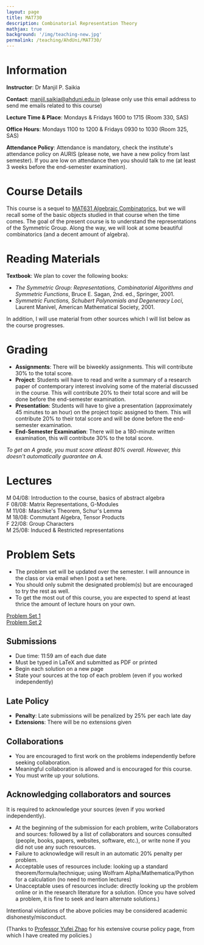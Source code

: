 ```yaml
---
layout: page
title: MAT730
description: Combinatorial Representation Theory
mathjax: true
background: '/img/teaching-new.jpg'
permalink: /teaching/AhdUni/MAT730/
---
```


# Information

**Instructor**: Dr Manjil P. Saikia

**Contact**: manjil.saikia@ahduni.edu.in (please only use this email address to send me emails related to this course)

**Lecture Time & Place**: Mondays & Fridays 1600 to 1715 (Room 330, SAS)

**Office Hours**: Mondays 1100 to 1200 & Fridays 0930 to 1030 (Room 325, SAS)

**Attendance Policy**: Attendance is mandatory, check the institute's attendance policy on AURIS (please note, we have a new policy from last semester). If you are low on attendance then you should talk to me (at least 3 weeks before the end-semester examination).

# Course Details

This course is a sequel to [MAT631 Algebraic Combinatorics](/teaching/AhdUni/MAT631), but we will recall some of the basic objects studied in that course when the time comes. The goal of the present course is to understand the representations of the Symmetric Group. Along the way, we will look at some beautiful combinatorics (and a decent amount of algebra).

# Reading Materials

**Textbook**: We plan to cover the following books:

- *The Symmetric Group: Representations, Combinatorial Algorithms and Symmetric Functions*, Bruce E. Sagan, 2nd. ed., Springer, 2001.
- *Symmetric Functions, Schubert Polynomials and Degeneracy Loci*, Laurent Manivel, American Mathematical Society, 2001.

In addition, I will use material from other sources which I will list below as the course progresses.

# Grading

- **Assignments**: There will be biweekly assignments. This will contribute 30% to the total score.
- **Project**: Students will have to read and write a summary of a research paper of contemporary interest involving some of the material discussed in the course. This will contribute 20% to their total score and will be done before the end-semester examination.
- **Presentation**: Students will have to give a presentation (approximately 45 minutes to an hour) on the project topic assigned to them. This will contribute 20% to their total score and will be done before the end-semester examination.
- **End-Semester Examination**: There will be a 180-minute written examination, this will contribute 30% to the total score.

*To get an A grade, you must score atleast 80% overall. However, this doesn't automatically guarantee an A.*

# Lectures

M 04/08: Introduction to the course, basics of abstract algebra  
F 08/08: Matrix Representations, G-Modules  
M 11/08: Maschke's Theorem, Schur's Lemma  
M 18/08: Commutant Algebra, Tensor Products  
F 22/08: Group Characters  
M 25/08: Induced & Restricted representations

# Problem Sets

- The problem set will be updated over the semester. I will announce in the class or via email when I post a set here.
- You should only submit the designated problem(s) but are encouraged to try the rest as well.
- To get the most out of this course, you are expected to spend at least thrice the amount of lecture hours on your own.

[Problem Set 1](/teaching/AhdUni/MAT730/M2025/ps1.pdf)  
[Problem Set 2](/teaching/AhdUni/MAT730/M2025/ps2.pdf)

## Submissions

- Due time: 11:59 am of each due date
- Must be typed in LaTeX and submitted as PDF or printed
- Begin each solution on a new page
- State your sources at the top of each problem (even if you worked independently)

## Late Policy

- **Penalty**: Late submissions will be penalized by 25% per each late day
- **Extensions**: There will be no extensions given

## Collaborations

- You are encouraged to first work on the problems independently before seeking collaboration.
- Meaningful collaboration is allowed and is encouraged for this course.
- You must write up your solutions.

## Acknowledging collaborators and sources

It is required to acknowledge your sources (even if you worked independently).

- At the beginning of the submission for each problem, write Collaborators and sources: followed by a list of collaborators and sources consulted (people, books, papers, websites, software, etc.), or write none if you did not use any such resources.
- Failure to acknowledge will result in an automatic 20% penalty per problem.
- Acceptable uses of resources include: looking up a standard theorem/formula/technique; using Wolfram Alpha/Mathematica/Python for a calculation (no need to mention lectures)
- Unacceptable uses of resources include: directly looking up the problem online or in the research literature for a solution. (Once you have solved a problem, it is fine to seek and learn alternate solutions.)

Intentional violations of the above policies may be considered academic dishonesty/misconduct.

(Thanks to [Professor Yufei Zhao](https://yufeizhao.com) for his extensive course policy page, from which I have created my policies.)
